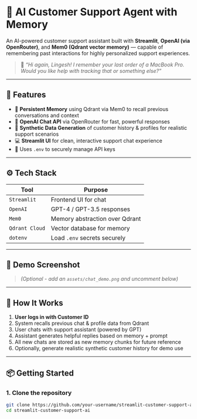 # 🛒 AI Customer Support Agent with Memory

An AI-powered customer support assistant built with **Streamlit**, **OpenAI (via OpenRouter)**, and **Mem0 (Qdrant vector memory)** — capable of remembering past interactions for highly personalized support experiences.

> 💬 _“Hi again, Lingesh! I remember your last order of a MacBook Pro. Would you like help with tracking that or something else?”_

---

## 🚀 Features

- 🧠 **Persistent Memory** using Qdrant via Mem0 to recall previous conversations and context
- 🤖 **OpenAI Chat API** via OpenRouter for fast, powerful responses
- 🧾 **Synthetic Data Generation** of customer history & profiles for realistic support scenarios
- 💻 **Streamlit UI** for clean, interactive support chat experience
- 🔐 Uses `.env` to securely manage API keys

---

## ⚙️ Tech Stack

| Tool        | Purpose                           |
|-------------|------------------------------------|
| `Streamlit` | Frontend UI for chat               |
| `OpenAI`    | GPT-4 / GPT-3.5 responses          |
| `Mem0`      | Memory abstraction over Qdrant     |
| `Qdrant Cloud` | Vector database for memory         |
| `dotenv`    | Load `.env` secrets securely       |

---

## 📸 Demo Screenshot

> _(Optional - add an `assets/chat_demo.png` and uncomment below)_

<!-- ![Chat Demo](assets/chat_demo.png) -->

---

## 🧪 How It Works

1. **User logs in with Customer ID**
2. System recalls previous chat & profile data from Qdrant
3. User chats with support assistant (powered by GPT)
4. Assistant generates helpful replies based on memory + prompt
5. All new chats are stored as new memory chunks for future reference
6. Optionally, generate realistic synthetic customer history for demo use

---

## 📦 Getting Started

### 1. Clone the repository

```bash
git clone https://github.com/your-username/streamlit-customer-support-ai.git
cd streamlit-customer-support-ai
